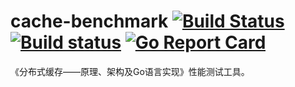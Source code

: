 # cache-benchmark [![Build Status](https://travis-ci.org/read-and-code/cache-benchmark.svg?branch=master)](https://travis-ci.org/read-and-code/cache-benchmark) [![Build status](https://ci.appveyor.com/api/projects/status/xh2g8hyk9a4g5qdv/branch/master?svg=true)](https://ci.appveyor.com/project/Frederick-S/cache-benchmark/branch/master) [![Go Report Card](https://goreportcard.com/badge/github.com/read-and-code/cache-benchmark)](https://goreportcard.com/report/github.com/read-and-code/cache-benchmark)
《分布式缓存——原理、架构及Go语言实现》性能测试工具。
